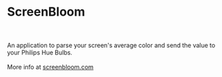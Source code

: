 # ScreenBloom
<br>
<br>
An application to parse your screen's average color and send the value to your Philips Hue Bulbs.
<br>
<br>
More info at <a href="http://www.screenbloom.com">screenbloom.com</a>
